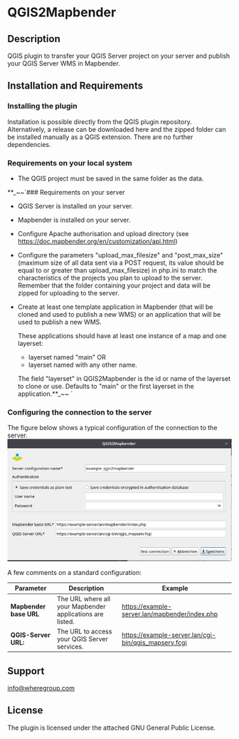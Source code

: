 # QGIS2Mapbender

## Description
QGIS plugin to transfer your QGIS Server project on your server and publish your QGIS Server WMS in Mapbender.

## Installation and Requirements
### Installing the plugin
Installation is possible directly from the QGIS plugin repository.
Alternatively, a release can be downloaded here and the zipped folder can be installed manually as a QGIS extension. There are no further dependencies.

### Requirements on your local system
- The QGIS project must be saved in the same folder as the data.

**_~~`### Requirements on your server
- QGIS Server is installed on your server.
- Mapbender is installed on your server.
- Configure Apache authorisation and upload directory (see https://doc.mapbender.org/en/customization/api.html)
- Configure the parameters "upload_max_filesize" and "post_max_size" (maximum size of all data sent via a POST request, its value should be equal to or greater than upload_max_filesize) in php.ini to match the characteristics of the projects you plan to upload to the server. Remember that the folder containing your project and data will be zipped for uploading to the server.
- Create at least one template application in Mapbender (that will be cloned and used to publish a new WMS) or an application that will be used to publish a new WMS. 

  These applications should have at least one instance of a map and one layerset: 
  - layerset named "main" OR 
  - layerset named with any other name.
  
  The field "layerset" in QGIS2Mapbender is the id or name of the layerset to clone or use. Defaults to "main" or the first layerset in the application.**_~~
`

### Configuring the connection to the server 
The figure below shows a typical configuration of the connection to the server.
![img_1.png](data/img_server_config_readme.png)

A few comments on a standard configuration:

| **Parameter**          | **Description**                                           | **Example**                          |
|------------------------|-----------------------------------------------------------|------------------------------------------------|
| **Mapbender base URL** | The URL where all your Mapbender applications are listed. | https://example-server.lan/mapbender/index.php  |                                                                                                                                  |
| **QGIS-Server URL:**   | The URL to access your QGIS Server services.              | https://example-server.lan/cgi-bin/qgis_mapserv.fcgi    |


## Support
info@wheregroup.com

## License
The plugin is licensed under the attached GNU General Public License.
